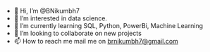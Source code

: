 - 👋 Hi, I’m @BNikumbh7
- 👀 I’m interested in data science.
- 🌱 I’m currently learning SQL, Python, PowerBi, Machine Learning
- 💞️ I’m looking to collaborate on new projects
- 📫 How to reach me mail me on brnikumbh7@gmail.com

<!---
BNikumbh7/BNikumbh7 is a ✨ special ✨ repository because its `README.md` (this file) appears on your GitHub profile.
You can click the Preview link to take a look at your changes.
--->
